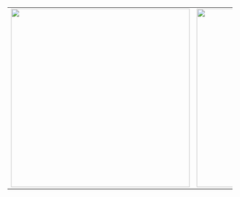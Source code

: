 <table>
  <tr>
    <td>
      <img src="https://github-readme-stats.vercel.app/api?username=tdessupoio&show_icons=true&theme=github_dark" width="400"/>
    </td>
    <td>
      <img src="https://github-readme-stats.vercel.app/api/top-langs/?username=tdessupoio&layout=compact" width="400"/>
    </td>
  </tr>
</table>
